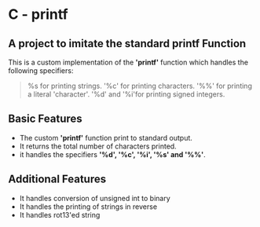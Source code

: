 # C - printf

## A project to imitate the standard printf Function

This is a custom implementation of the **'printf'** function which handles the following specifiers:

> %s for printing strings.
> '%c' for printing characters.
> '%%' for printing a literal 'character'.
> '%d' and '%i'for printing signed integers.

## Basic Features

* The custom **'printf'** function print to standard output.
* It returns the total number of characters printed.
* it handles the specifiers **'%d', '%c', '%i', '%s' and '%%'**.

## Additional Features

* It handles conversion of unsigned int to binary
* It handles the printing of strings in reverse
* It handles rot13'ed string 
